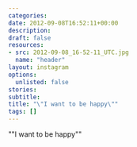 ```yaml
---
categories:
date: 2012-09-08T16:52:11+00:00
description:
draft: false
resources:
- src: 2012-09-08_16-52-11_UTC.jpg
  name: "header"
layout: instagram
options:
  unlisted: false
stories:
subtitle:
title: "\"I want to be happy\""
tags: []
---
```


"\"I want to be happy\""
